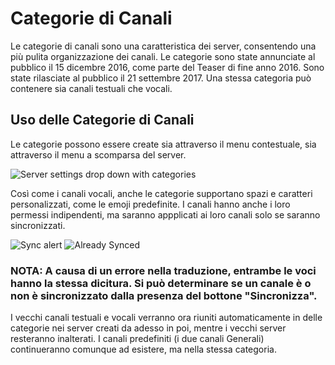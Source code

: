 <!-- TITLE: Categorie di Canali -->
<!-- SUBTITLE: Un riassunto sulle categorie di canali -->

# Categorie di Canali
Le categorie di canali sono una caratteristica dei server, consentendo una più pulita organizzazione dei canali. Le categorie sono state annunciate al pubblico il 15 dicembre 2016, come parte del Teaser di fine anno 2016. Sono state rilasciate al pubblico il 21 settembre 2017. Una stessa categoria può contenere sia canali testuali che vocali.

## Uso delle Categorie di Canali
Le categorie possono essere create sia attraverso il menu contestuale, sia attraverso il menu a scomparsa del server.  

![Server settings drop down with categories](https://i.imgur.com/LdqtKM6.png "Menu a scomparsa del server")

Così come i canali vocali, anche le categorie supportano spazi e caratteri personalizzati, come le emoji predefinite. I canali hanno anche i loro permessi indipendenti, ma saranno appplicati ai loro canali solo se saranno sincronizzati. 

![Sync alert](https://i.imgur.com/5jcViFZ.png "Non sincronizzato")
![Already Synced](https://i.imgur.com/Ieoi37w.png "Sincronizzato")

### NOTA: A causa di un errore nella traduzione, entrambe le voci hanno la stessa dicitura. Si può determinare se un canale è o non è sincronizzato dalla presenza del bottone "Sincronizza".

I vecchi canali testuali e vocali verranno ora riuniti automaticamente in delle categorie nei server creati da adesso in poi, mentre i vecchi server resteranno inalterati. I canali predefiniti (i due canali Generali) continueranno comunque ad esistere, ma nella stessa categoria.
